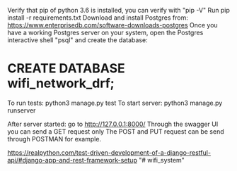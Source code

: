 Verify that pip of python 3.6 is installed, you can verify with "pip -V"
Run pip install -r requirements.txt
Download and install Postgres from: https://www.enterprisedb.com/software-downloads-postgres
Once you have a working Postgres server on your system, open the Postgres interactive shell "psql" and create the database:
# CREATE DATABASE wifi_network_drf;

To run tests: python3 manage.py test
To start server: python3 manage.py runserver

After server started: go to http://127.0.0.1:8000/
Through the swagger UI you can send a GET request only
The POST and PUT request can be send through POSTMAN for example.

https://realpython.com/test-driven-development-of-a-django-restful-api/#django-app-and-rest-framework-setup
"# wifi_system" 
